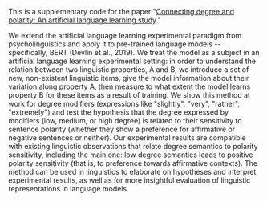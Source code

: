 This is a supplementary code for the paper "[Connecting degree and polarity: An artificial language learning study](https://arxiv.org/abs/2109.06333)."

We extend the artificial language learning experimental paradigm from psycholinguistics and apply it to pre-trained language models -- specifically, BERT (Devlin et al., 2019). We treat the model as a subject in an artificial language learning experimental setting: in order to understand the relation between two linguistic properties, A and B, we introduce a set of new, non-existent linguistic items, give the model information about their variation along property A, then measure to what extent the model learns property B for these items as a result of training. We show this method at work for degree modifiers (expressions like "slightly", "very", "rather", "extremely") and test the hypothesis that the degree expressed by modifiers (low, medium, or high degree) is related to their sensitivity to sentence polarity (whether they show a preference for affirmative or negative sentences or neither). Our experimental results are compatible with existing linguistic observations that relate degree semantics to polarity sensitivity, including the main one: low degree semantics leads to positive polarity sensitivity (that is, to preference towards affirmative contexts). The method can be used in linguistics to elaborate on hypotheses and interpret experimental results, as well as for more insightful evaluation of linguistic representations in language models.
